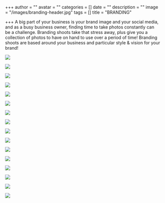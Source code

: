 +++
author = ""
avatar = ""
categories = []
date = ""
description = ""
image = "/images/branding-header.jpg"
tags = []
title = "BRANDING"

+++
A big part of your business is your brand image and your social media, and as a busy business owner, finding time to take photos constantly can be a challenge.  Branding shoots take that stress away, plus give you a collection of photos to have on hand to use over a period of time!  Branding shoots are based around your business and particular style & vision for your brand!

![](/images/tampa-branding-photographer-boutique-boho-skateboarder.jpg)

![](/images/tampa-branding-photography.jpg)

![](/images/tampa-branding-photographer-boutique.jpg)

![](/images/tampa-branding-photography-cigar-smoker.jpg)

![](/images/tampa-bay-branding-photographer-boutique-boho.jpg)

![](/images/tampa-bay-branding-photographer-boho.jpg)

![](/images/tampa-branding-photographer-consultant-business.jpg)

![](/images/tampa-bay-branding-photographer-influencer-business.jpg)

![](/images/tampa-branding-photographer-boutique-product-skateboard.jpg)

![](/images/tampa-branding-photographer-boutique-boho-skateboard.jpg)

![](/images/tampa-branding-photographer-boutique-skateboarder.jpg)

![](/images/tampa-branding-photography-boutique.jpg)

![](/images/tampa-branding-photographer-influencer-styling.jpg)

![](/images/tampa-branding-photographer-influencer-styling-business.jpg)

![](/images/tampa-bay-branding-photographer-influencer-styling.jpg)

![](/images/tampa-bay-branding-photographer-influencer.jpg)